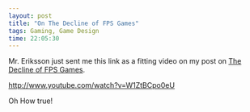 ```yaml
---
layout: post
title: "On The Decline of FPS Games"
tags: Gaming, Game Design
time: 22:05:30
---
```

Mr. Eriksson just sent me this link as a fitting video on my post on [The Decline of FPS Games](/blog/2011/11/20/the_decline_of_fps_games).

http://www.youtube.com/watch?v=W1ZtBCpo0eU

Oh How true!

